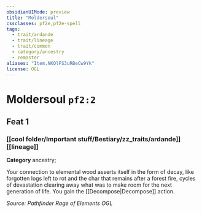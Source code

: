 ```yaml
---
obsidianUIMode: preview
title: "Moldersoul"
cssclasses: pf2e,pf2e-spell
tags:
  - trait/ardande
  - trait/lineage
  - trait/common
  - category/ancestry
  - remaster
aliases: "Item.NKOlFS3uRBeCw9Yk"
license: OGL
---
```

# Moldersoul `pf2:2`
## Feat 1
### [[cool folder/Important stuff/Bestiary/zz_traits/ardande]][[lineage]]

**Category** ancestry; 




Your connection to elemental wood asserts itself in the form of decay, like forgotten logs left to rot and the char that remains after a forest fire, cycles of devastation clearing away what was to make room for the next generation of life. You gain the [[Decompose|Decompose]] action.

*Source: Pathfinder Rage of Elements*
*OGL*